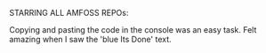 STARRING ALL AMFOSS REPOs:

Copying and pasting the code in the console was an easy task. Felt amazing when I saw the 'blue Its Done' text.  
